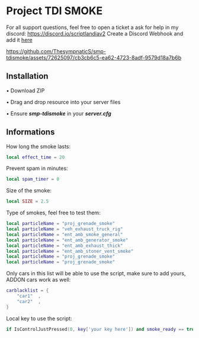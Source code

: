 # Project TDI SMOKE
For all support questions, feel free to open a ticket a ask for help in my discord: https://discord.io/scriptlandiav2
Create a Discord Webhook and add it [here]( https://discord.io/scriptlandiav2)




https://github.com/ThesympnaticS/smp-tdismoke/assets/72625097/cb3cb6c5-ea62-4723-8adf-9579d18a7b6b



## Installation
• Download ZIP

• Drag and drop resource into your server files

• Ensure ***smp-tdismoke*** in your ***server.cfg*** 

## Informations
How long the smoke lasts:
```lua
local effect_time = 20
```
Prevent spam in minutes:
```lua
local spam_timer = 0
```
Size of the smoke:
```lua
local SIZE = 2.5
```
Type of smokes, feel free to test them:
```lua
local particleName = "proj_grenade_smoke"
local particleName = "veh_exhaust_truck_rig"
local particleName = "ent_amb_smoke_general"
local particleName = "ent_amb_generator_smoke"
local particleName = "ent_amb_exhaust_thick"
local particleName = "ent_amb_stoner_vent_smoke"
local particleName = "proj_grenade_smoke"
local particleName = "proj_grenade_smoke"
```
Only cars in this list will be able to use the script, make sure to add yours, ADDON cars work as well:
```lua
carblacklist = { 
    "car1"  ,
    "car2"  ,
}
```
Local key to use the script:
```lua
if IsControlJustPressed(0, key['your key here']) and smoke_ready == true 
```








